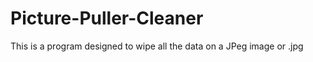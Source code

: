 Picture-Puller-Cleaner
======================

This is a program designed to wipe all the data on a JPeg image or .jpg
